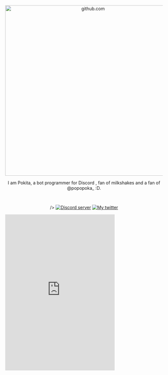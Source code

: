 </div>
<div align="center">
  <br />
  <p>
    <a href="https://github.com/Pipodestroyer"><img src="https://cdn.discordapp.com/attachments/841047102816911410/880946958041219092/poka_sin_fondo.png" width="546" alt="github.com" 
  /></a>
    <div align="center">
      <p>I am Pokita, a bot programmer for Discord , fan of milkshakes and a fan of @popopoka_ :D.
  </div>

  </p>
  <br />
  <p>
<a <iframe src="https://ptb.discord.com/widget?id=896598118483763261&theme=dark" width="350" height="500" allowtransparency="true" frameborder="0" sandbox="allow-popups allow-popups-to-escape-sandbox allow-same-origin allow-scripts"></iframe>/></a>
    <a href="https://discord.gg/axomy"><img src="https://img.shields.io/discord/222078108977594368?color=5865F2&logo=discord&logoColor=white" alt="Discord server" /></a>
    <a href=https://twitter.com/NPokita><img src="https://img.shields.io/twitter/follow/NPokita?color=5865F2&style=social?style=flat&logo=twitter" alt="My twitter" /></a>
  </p>
</div>
 <p>
<iframe src="https://ptb.discord.com/widget?id=896598118483763261&theme=dark" width="350" height="500" allowtransparency="true" frameborder="0" sandbox="allow-popups allow-popups-to-escape-sandbox allow-same-origin allow-scripts"></iframe>
 <p>
